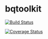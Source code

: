 
# bqtoolkit 

[![Build Status](https://travis-ci.com/schmidtfederico/bqtoolkit.svg?branch=master)](https://travis-ci.com/schmidtfederico/bqtoolkit)

[![Coverage Status](https://coveralls.io/repos/github/schmidtfederico/bqtoolkit/badge.svg?branch=master)](https://coveralls.io/github/schmidtfederico/bqtoolkit?branch=master)
